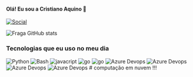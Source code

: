 
#### Olá! Eu sou a Cristiano Aquino 👋

[![Social](https://img.shields.io/badge/LinkedIn-0077B5?style=for-the-badge&logo=linkedin&logoColor=white)](https://www.linkedin.com/in/cristiano-silva-de-aquino-a2b6b8120/)

![Fraga GitHub stats](https://github-readme-stats.vercel.app/api?username=cristiano84&show_icons=true&theme=dracula&count_private=true)


### Tecnologias que eu uso no meu dia

<div style="display: inline_block"br/>
<Img alinhar="centro" alt="Python" altura = "30" largura = " 40 " src="https://img.shields.io/badge/Python-14354C?style=for-the-badge&logo=python&logoColor=white"/>
<Img alinar="center" alt="Bash" altura = "30" largura = " 40 " src="https://img.shields.io/badge/Bash-ED8B00?style=for-the-badge&logo=openjdk&logoColor=white"/>
<Img alinhar="center" alt="javacript" altura = "30" largura = " 40 " src="https://img.shields.io/badge/JavaScript-323330?style=for-the-badge&logo=javascript&logoColor=F7DF1E"/>
<Img alinhar="center" alt="go" altura = "30" largura = " 40 " src="https://img.shields.io/badge/Go-00ADD8?style=for-the-badge&logo=go&logoColor=white"/>
<Img alinhar="center" alt="go" altura = "30" largura = " 40 " src="https://img.shields.io/badge/Ruby-CC342D?style=for-the-badge&logo=ruby&logoColor=white"/>  
<Img alinhar="center" alt="Azure Devops" altura = "30" largura = " 40 " src="https://img.shields.io/badge/Azure_DevOps-0078D7?style=for-the-badge&logo=azure-devops&logoColor=white"/>
<Img alinhar="center" alt="Azure Devops" altura = "30" largura = " 40 " src="https://img.shields.io/badge/Grafana-F2F4F9?style=for-the-badge&logo=grafana&logoColor=orange&labelColor=F2F4F9"/>
<Img alinhar="center" alt="Azure Devops" altura = "30" largura = " 40 " src="https://img.shields.io/badge/Terraform-7B42BC?style=for-the-badge&logo=terraform&logoColor=white"/> 
<Img alinhar="center" alt="Azure Devops" altura = "30" largura = " 40 " src="https://img.shields.io/badge/Ansible-000000?style=for-the-badge&logo=ansible&logoColor=white"/>  
# computação em nuvem !!!
